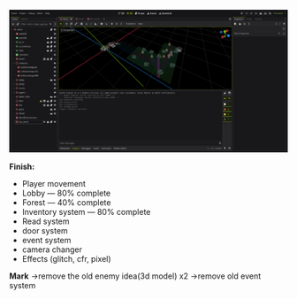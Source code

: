 ![demo](others/screenshots/editor_screenshot_2025-08-11T215737.png)

**Finish:**

- Player movement  
- Lobby — 80% complete  
- Forest — 40% complete  
- Inventory system — 80% complete  
- Read system
- door system
- event system
- camera changer
- Effects (glitch, cfr, pixel)

**Mark**
->remove the old enemy idea(3d model) x2
->remove old event system
